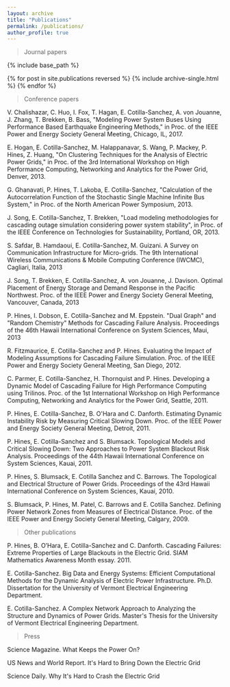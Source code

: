 ```yaml
---
layout: archive
title: "Publications"
permalink: /publications/
author_profile: true
---
```


> Journal papers

{% include base_path %}

{% for post in site.publications reversed %}
  {% include archive-single.html %}
{% endfor %}

> Conference papers

V. Chalishazar, C. Huo, I. Fox, T. Hagan, E. Cotilla-Sanchez, A. von Jouanne, J. Zhang, T. Brekken, B. Bass, "Modeling Power System Buses Using Performance Based Earthquake Engineering Methods," in Proc. of the IEEE Power and Energy Society General Meeting, Chicago, IL, 2017.

E. Hogan, E. Cotilla-Sanchez, M. Halappanavar, S. Wang, P. Mackey, P. Hines, Z. Huang, "On Clustering Techniques for the Analysis of Electric Power Grids," in Proc. of the 3rd International Workshop on High Performance Computing, Networking and Analytics for the Power Grid, Denver, 2013.

G. Ghanavati, P. Hines, T. Lakoba, E. Cotilla-Sanchez, "Calculation of the Autocorrelation Function of the Stochastic Single Machine Infinite Bus System," in Proc. of the North American Power Symposium, 2013.

J. Song, E. Cotilla-Sanchez, T. Brekken, "Load modeling methodologies for cascading outage simulation considering power system stability", in Proc. of the IEEE Conference on Technologies for Sustainability, Portland, OR, 2013.

S. Safdar, B. Hamdaoui, E. Cotilla-Sanchez, M. Guizani. A Survey on Communication Infrastructure for Micro-grids. The 9th International Wireless Communications & Mobile Computing Conference (IWCMC), Cagliari, Italia, 2013

J. Song, T. Brekken, E. Cotilla-Sanchez, A. von Jouanne, J. Davison. Optimal Placement of Energy Storage and Demand Response in the Pacific Northwest. Proc. of the IEEE Power and Energy Society General Meeting, Vancouver, Canada, 2013

P. Hines, I. Dobson, E. Cotilla-Sanchez and M. Eppstein. "Dual Graph" and "Random Chemistry" Methods for Cascading Failure Analysis. Proceedings of the 46th Hawaii International Conference on System Sciences, Maui, 2013

R. Fitzmaurice, E. Cotilla-Sanchez and P. Hines. Evaluating the Impact of Modeling Assumptions for Cascading Failure Simulation. Proc. of the IEEE Power and Energy Society General Meeting, San Diego, 2012.

C. Parmer, E. Cotilla-Sanchez, H. Thornquist and P. Hines. Developing a Dynamic Model of Cascading Failure for High Performance Computing using Trilinos. Proc. of the 1st International Workshop on High Performance Computing, Networking and Analytics for the Power Grid, Seattle, 2011.

P. Hines, E. Cotilla-Sanchez, B. O'Hara and C. Danforth. Estimating Dynamic Instability Risk by Measuring Critical Slowing Down. Proc. of the IEEE Power and Energy Society General Meeting, Detroit, 2011.

P. Hines, E. Cotilla-Sanchez and S. Blumsack. Topological Models and Critical Slowing Down: Two Approaches to Power System Blackout Risk Analysis. Proceedings of the 44th Hawaii International Conference on System Sciences, Kauai, 2011.

P. Hines, S. Blumsack, E. Cotilla Sanchez and C. Barrows. The Topological and Electrical Structure of Power Grids. Proceedings of the 43rd Hawaii International Conference on System Sciences, Kauai, 2010.

S. Blumsack, P. Hines, M. Patel, C. Barrows and E. Cotilla Sanchez. Defining Power Network Zones from Measures of Electrical Distance. Proc. of the IEEE Power and Energy Society General Meeting, Calgary, 2009.


> Other publications

P. Hines, B. O’Hara, E. Cotilla-Sanchez and C. Danforth. Cascading Failures: Extreme Properties of Large Blackouts in the Electric Grid. SIAM Mathematics Awareness Month essay. 2011.

E. Cotilla-Sanchez. Big Data and Energy Systems: Efficient Computational Methods for the Dynamic Analysis of Electric Power Infrastructure. Ph.D. Dissertation for the University of Vermont Electrical Engineering Department.

E. Cotilla-Sanchez. A Complex Network Approach to Analyzing the Structure and Dynamics of Power Grids. Master's Thesis for the University of Vermont Electrical Engineering Department.


> Press

Science Magazine. What Keeps the Power On?

US News and World Report. It's Hard to Bring Down the Electric Grid

Science Daily. Why It's Hard to Crash the Electric Grid

